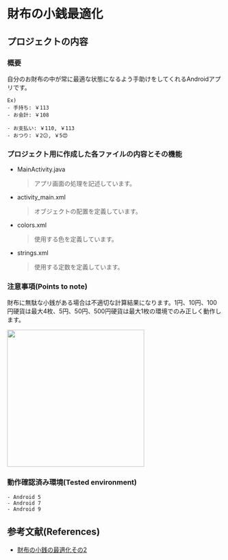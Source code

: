 # 財布の小銭最適化

## プロジェクトの内容

### 概要

自分のお財布の中が常に最適な状態になるよう手助けをしてくれるAndroidアプリです。

```
Ex)
- 手持ち: ￥113
- お会計: ￥108

- お支払い: ￥110, ￥113
- おつり: ￥2😕, ￥5😍
```

### プロジェクト用に作成した各ファイルの内容とその機能

- MainActivity.java
    > アプリ画面の処理を記述しています。


- activity_main.xml
    > オブジェクトの配置を定義しています。


- colors.xml
    > 使用する色を定義しています。


- strings.xml
    > 使用する定数を定義しています。


### 注意事項(Points to note)
財布に無駄な小銭がある場合は不適切な計算結果になります。1円、10円、100円硬貨は最大4枚、5円、50円、500円硬貨は最大1枚の環境でのみ正しく動作します。


<img src="https://user-images.githubusercontent.com/80265368/155042111-cdfb59aa-e97b-41b3-94e2-b3d993fd1e1c.png" width="320px">



### 動作確認済み環境(Tested environment)

    - Android 5
    - Android 7
    - Android 9

## 参考文献(References)

- [財布の小銭の最適化その2](http://takeno.iee.niit.ac.jp/~shige/math/lecture/misc/data/kozeni2.pdf)
